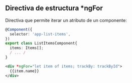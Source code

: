 ## Directiva de estructura *ngFor

Directiva que permite iterar un atributo de un componente:
```typescript
@Component({
  selector: 'app-list-items',
})
export class ListItemsComponent{
  items: Items[];
  / ... /
}
```

```xml
<div *ngFor="let item of items; trackBy: trackById">
  {{item.name}}
</div>
```
